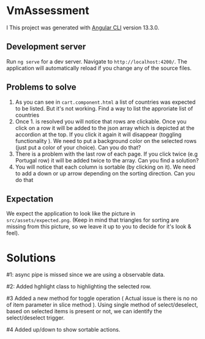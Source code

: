 # VmAssessment
I
This project was generated with [Angular CLI](https://github.com/angular/angular-cli) version 13.3.0.

## Development server
Run `ng serve` for a dev server. Navigate to `http://localhost:4200/`. The application will automatically reload if you change any of the source files.

## Problems to solve

1. As you can see in `cart.component.html` a list of countries was expected to be listed. But it's not working. Find a way to list the approriate list of countries
2. Once 1. is resolved you will notice that rows are clickable. Once you click on a row it will be added to the json array which is depicted at the accordion at the top. If you click it again it will disappear (toggling functionality ). We need to put a background color on the selected rows (just put a color of your choice). Can you do that?
3. There is a problem with the last row of each page. If you click twice (e.g Portugal row) it will be added twice to the array. Can you find a solution?   
4. You will notice that each column is sortable (by clicking on it). We need to add a down or up arrow depending on the sorting direction. Can you do that

## Expectation
We expect the application to look like the picture in `src/assets/expected.png`. (Keep in mind that triangles for sorting are missing from this picture, so we leave it up to you to decide for it's look & feel).


# Solutions

#1:
async pipe is missed since we are using a observable data.

#2:
Added hghlight class to highlighting the selected row.

#3
Added a new method for toggle operation ( Actual issue is there is no no of item parameter in slice method ).
Using single method of select/deselect, based on selected items is present or not, we can identify the select/deselect trigger.

#4
Added up/down to show sortable actions.